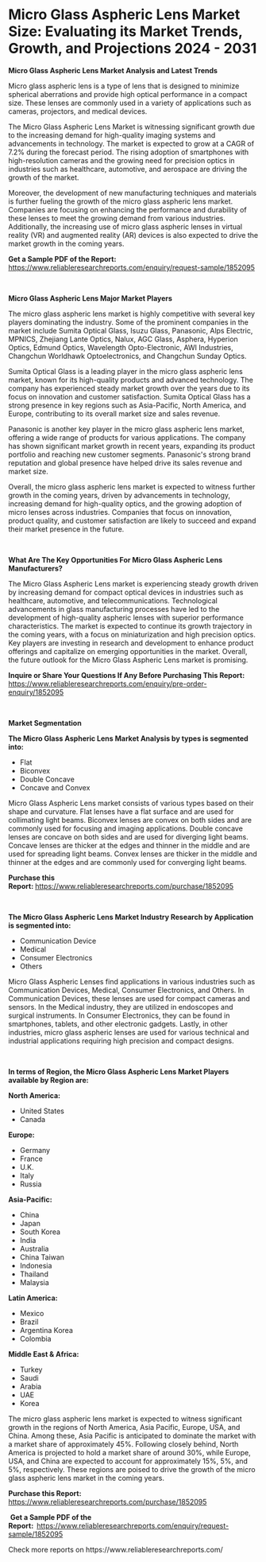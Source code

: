 <p><h1>Micro Glass Aspheric Lens Market Size: Evaluating its Market Trends, Growth, and Projections 2024 - 2031</h1></p><p><strong>Micro Glass Aspheric Lens Market Analysis and Latest Trends</strong></p>
<p><p>Micro glass aspheric lens is a type of lens that is designed to minimize spherical aberrations and provide high optical performance in a compact size. These lenses are commonly used in a variety of applications such as cameras, projectors, and medical devices.</p><p>The Micro Glass Aspheric Lens Market is witnessing significant growth due to the increasing demand for high-quality imaging systems and advancements in technology. The market is expected to grow at a CAGR of 7.2% during the forecast period. The rising adoption of smartphones with high-resolution cameras and the growing need for precision optics in industries such as healthcare, automotive, and aerospace are driving the growth of the market.</p><p>Moreover, the development of new manufacturing techniques and materials is further fueling the growth of the micro glass aspheric lens market. Companies are focusing on enhancing the performance and durability of these lenses to meet the growing demand from various industries. Additionally, the increasing use of micro glass aspheric lenses in virtual reality (VR) and augmented reality (AR) devices is also expected to drive the market growth in the coming years.</p></p>
<p><strong>Get a Sample PDF of the Report:&nbsp;</strong> <a href="https://www.reliableresearchreports.com/enquiry/request-sample/1852095">https://www.reliableresearchreports.com/enquiry/request-sample/1852095</a></p>
<p>&nbsp;</p>
<p><strong>Micro Glass Aspheric Lens Major Market Players</strong></p>
<p><p>The micro glass aspheric lens market is highly competitive with several key players dominating the industry. Some of the prominent companies in the market include Sumita Optical Glass, Isuzu Glass, Panasonic, Alps Electric, MPNICS, Zhejiang Lante Optics, Nalux, AGC Glass, Asphera, Hyperion Optics, Edmund Optics, Wavelength Opto-Electronic, AWI Industries, Changchun Worldhawk Optoelectronics, and Changchun Sunday Optics.</p><p>Sumita Optical Glass is a leading player in the micro glass aspheric lens market, known for its high-quality products and advanced technology. The company has experienced steady market growth over the years due to its focus on innovation and customer satisfaction. Sumita Optical Glass has a strong presence in key regions such as Asia-Pacific, North America, and Europe, contributing to its overall market size and sales revenue.</p><p>Panasonic is another key player in the micro glass aspheric lens market, offering a wide range of products for various applications. The company has shown significant market growth in recent years, expanding its product portfolio and reaching new customer segments. Panasonic's strong brand reputation and global presence have helped drive its sales revenue and market size.</p><p>Overall, the micro glass aspheric lens market is expected to witness further growth in the coming years, driven by advancements in technology, increasing demand for high-quality optics, and the growing adoption of micro lenses across industries. Companies that focus on innovation, product quality, and customer satisfaction are likely to succeed and expand their market presence in the future.</p></p>
<p>&nbsp;</p>
<p><strong>What Are The Key Opportunities For Micro Glass Aspheric Lens Manufacturers?</strong></p>
<p><p>The Micro Glass Aspheric Lens market is experiencing steady growth driven by increasing demand for compact optical devices in industries such as healthcare, automotive, and telecommunications. Technological advancements in glass manufacturing processes have led to the development of high-quality aspheric lenses with superior performance characteristics. The market is expected to continue its growth trajectory in the coming years, with a focus on miniaturization and high precision optics. Key players are investing in research and development to enhance product offerings and capitalize on emerging opportunities in the market. Overall, the future outlook for the Micro Glass Aspheric Lens market is promising.</p></p>
<p><strong>Inquire or Share Your Questions If Any Before Purchasing This Report:</strong> <a href="https://www.reliableresearchreports.com/enquiry/pre-order-enquiry/1852095">https://www.reliableresearchreports.com/enquiry/pre-order-enquiry/1852095</a></p>
<p>&nbsp;</p>
<p><strong>Market Segmentation</strong></p>
<p><strong>The Micro Glass Aspheric Lens Market Analysis by types is segmented into:</strong></p>
<p><ul><li>Flat</li><li>Biconvex</li><li>Double Concave</li><li>Concave and Convex</li></ul></p>
<p><p>Micro Glass Aspheric Lens market consists of various types based on their shape and curvature. Flat lenses have a flat surface and are used for collimating light beams. Biconvex lenses are convex on both sides and are commonly used for focusing and imaging applications. Double concave lenses are concave on both sides and are used for diverging light beams. Concave lenses are thicker at the edges and thinner in the middle and are used for spreading light beams. Convex lenses are thicker in the middle and thinner at the edges and are commonly used for converging light beams.</p></p>
<p><strong>Purchase this Report:&nbsp;</strong><a href="https://www.reliableresearchreports.com/purchase/1852095">https://www.reliableresearchreports.com/purchase/1852095</a></p>
<p>&nbsp;</p>
<p><strong>The Micro Glass Aspheric Lens Market Industry Research by Application is segmented into:</strong></p>
<p><ul><li>Communication Device</li><li>Medical</li><li>Consumer Electronics</li><li>Others</li></ul></p>
<p><p>Micro Glass Aspheric Lenses find applications in various industries such as Communication Devices, Medical, Consumer Electronics, and Others. In Communication Devices, these lenses are used for compact cameras and sensors. In the Medical industry, they are utilized in endoscopes and surgical instruments. In Consumer Electronics, they can be found in smartphones, tablets, and other electronic gadgets. Lastly, in other industries, micro glass aspheric lenses are used for various technical and industrial applications requiring high precision and compact designs.</p></p>
<p>&nbsp;</p>
<p><strong>In terms of Region, the Micro Glass Aspheric Lens Market Players available by Region are:</strong></p>
<p>
    <p> <strong> North America: </strong>
        <ul>
            <li>United States</li>
            <li>Canada</li>
        </ul>
        </p> 
    <p> <strong> Europe: </strong>
        <ul>
            <li>Germany</li>
            <li>France</li>
            <li>U.K.</li>
            <li>Italy</li>
            <li>Russia</li>
        </ul>
        </p> 
    <p> <strong> Asia-Pacific: </strong>
        <ul>
            <li>China</li>
            <li>Japan</li>
            <li>South Korea</li>
            <li>India</li>
            <li>Australia</li>
            <li>China Taiwan</li>
            <li>Indonesia</li>
            <li>Thailand</li>
            <li>Malaysia</li>
        </ul>
        </p> 
    <p> <strong> Latin America: </strong>
        <ul>
            <li>Mexico</li>
            <li>Brazil</li>
            <li>Argentina Korea</li>
            <li>Colombia</li>
        </ul>
        </p> 
    <p> <strong> Middle East & Africa: </strong>
        <ul>
            <li>Turkey</li>
            <li>Saudi</li>
            <li>Arabia</li>
            <li>UAE</li>
            <li>Korea</li>
        </ul>
    </p>
    </p>
<p><p>The micro glass aspheric lens market is expected to witness significant growth in the regions of North America, Asia Pacific, Europe, USA, and China. Among these, Asia Pacific is anticipated to dominate the market with a market share of approximately 45%. Following closely behind, North America is projected to hold a market share of around 30%, while Europe, USA, and China are expected to account for approximately 15%, 5%, and 5%, respectively. These regions are poised to drive the growth of the micro glass aspheric lens market in the coming years.</p></p>
<p><strong>Purchase this Report: </strong><a href="https://www.reliableresearchreports.com/purchase/1852095">https://www.reliableresearchreports.com/purchase/1852095</a></p>
<p>&nbsp;<strong>Get a Sample PDF of the Report:&nbsp;&nbsp;</strong><a href="https://www.reliableresearchreports.com/enquiry/request-sample/1852095">https://www.reliableresearchreports.com/enquiry/request-sample/1852095</a></p>
<p><strong></strong></p>
<p>Check more reports on https://www.reliableresearchreports.com/</p>